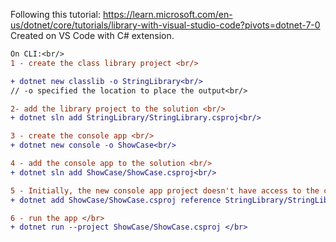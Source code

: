 Following this tutorial:
https://learn.microsoft.com/en-us/dotnet/core/tutorials/library-with-visual-studio-code?pivots=dotnet-7-0
<br/>
Created on VS Code with C# extension.
<br/>
```diff
On CLI:<br/>
1 - create the class library project <br/>

+ dotnet new classlib -o StringLibrary<br/>
// -o specified the location to place the output<br/>

2- add the library project to the solution <br/>
+ dotnet sln add StringLibrary/StringLibrary.csproj<br/>

3 - create the console app <br/>
+ dotnet new console -o ShowCase<br/>

4 - add the console app to the solution <br/>
+ dotnet sln add ShowCase/ShowCase.csproj<br/>

5 - Initially, the new console app project doesn't have access to the class library. To allow it to call methods in the class library, create a project reference to the class library project.<br/>
+ dotnet add ShowCase/ShowCase.csproj reference StringLibrary/StringLibrary.csproj<br/>

6 - run the app </br>
+ dotnet run --project ShowCase/ShowCase.csproj </br>
```
